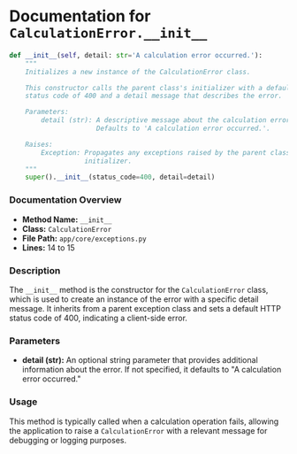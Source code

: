 # Documentation for `CalculationError.__init__`

```python
def __init__(self, detail: str='A calculation error occurred.'):
    """
    Initializes a new instance of the CalculationError class.

    This constructor calls the parent class's initializer with a default 
    status code of 400 and a detail message that describes the error.

    Parameters:
        detail (str): A descriptive message about the calculation error. 
                      Defaults to 'A calculation error occurred.'.

    Raises:
        Exception: Propagates any exceptions raised by the parent class's 
                   initializer.
    """
    super().__init__(status_code=400, detail=detail)
``` 

### Documentation Overview

- **Method Name:** `__init__`
- **Class:** `CalculationError`
- **File Path:** `app/core/exceptions.py`
- **Lines:** 14 to 15

### Description
The `__init__` method is the constructor for the `CalculationError` class, which is used to create an instance of the error with a specific detail message. It inherits from a parent exception class and sets a default HTTP status code of 400, indicating a client-side error.

### Parameters
- **detail (str):** An optional string parameter that provides additional information about the error. If not specified, it defaults to "A calculation error occurred."

### Usage
This method is typically called when a calculation operation fails, allowing the application to raise a `CalculationError` with a relevant message for debugging or logging purposes.